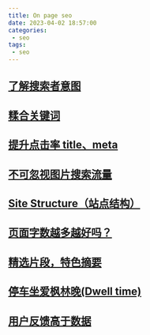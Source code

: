 ```yaml
---
title: On page seo
date: 2023-04-02 18:57:00
categories:
 - seo
tags:
 - seo
---
```


## [了解搜索者意图](/views/seo/seo-intention.html)

## [糅合关键词](/views/seo/seo-blend-keywords.html)

## [提升点击率 title、meta](/views/seo/seo-title-meta.html)

## [不可忽视图片搜索流量](/views/seo/seo-image.html)

## [Site Structure（站点结构）](/views/seo/seo-site-structure.html)

## [页面字数越多越好吗？](/views/seo/seo-page-count.html)

## [精选片段，特色摘要](/views/seo/seo-page-count.html)

## [停车坐爱枫林晚(Dwell time)](/views/seo/seo-dwell-time.html)

## [用户反馈高于数据](/views/seo/seo-feedback-important.html)